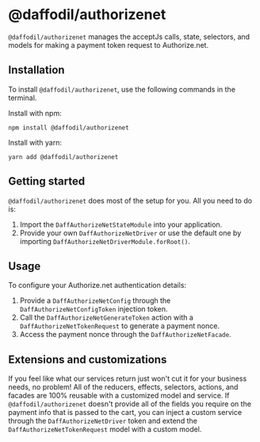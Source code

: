 # @daffodil/authorizenet
`@daffodil/authorizenet` manages the acceptJs calls, state, selectors, and models for making a payment token request to Authorize.net.

## Installation
To install `@daffodil/authorizenet`, use the following commands in the terminal.

Install with npm:
```
npm install @daffodil/authorizenet
```

Install with yarn:
```
yarn add @daffodil/authorizenet
```

## Getting started
`@daffodil/authorizenet` does most of the setup for you. All you need to do is:

1. Import the `DaffAuthorizeNetStateModule` into your application.
2. Provide your own `DaffAuthorizeNetDriver` or use the default one by importing `DaffAuthorizeNetDriverModule.forRoot()`.

## Usage
To configure your Authorize.net authentication details:

1. Provide a `DaffAuthorizeNetConfig` through the `DaffAuthorizeNetConfigToken` injection token.
2. Call the `DaffAuthorizeNetGenerateToken` action with a `DaffAuthorizeNetTokenRequest` to generate a payment nonce.
3. Access the payment nonce through the `DaffAuthorizeNetFacade`.

## Extensions and customizations
If you feel like what our services return just won't cut it for your business needs, no problem! All of the reducers, effects, selectors, actions, and facades are 100% reusable with a customized model and service. If `@daffodil/authorizenet` doesn't provide all of the fields you require on the payment info that is passed to the cart, you can inject a custom service through the `DaffAuthorizeNetDriver` token and extend the `DaffAuthorizeNetTokenRequest` model with a custom model.
